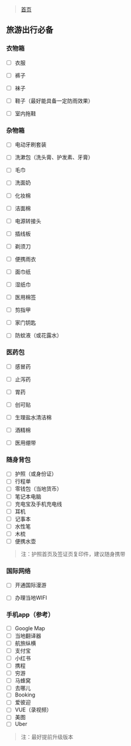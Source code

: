> [首页](/index.html)

## 旅游出行必备

### 衣物箱

- [ ] 衣服
- [ ] 裤子
- [ ] 袜子
- [ ] 鞋子（最好能具备一定防雨效果）
- [ ] 室内拖鞋


### 杂物箱

- [ ] 电动牙刷套装
- [ ] 洗漱包（洗头膏、护发素、牙膏）
- [ ] 毛巾
- [ ] 洗面奶
- [ ] 化妆棉
- [ ] 洁面棉
- [ ] 电源转接头
- [ ] 插线板
- [ ] 剃须刀
- [ ] 便携雨衣
- [ ] 面巾纸
- [ ] 湿纸巾
- [ ] 医用棉签
- [ ] 剪指甲
- [ ] 家门钥匙
- [ ] 防蚊液（或花露水）


### 医药包

- [ ] 感冒药
- [ ] 止泻药
- [ ] 胃药
- [ ] 创可贴
- [ ] 生理盐水清洁棉
- [ ] 酒精棉
- [ ] 医用绷带


### 随身背包

- [ ] 护照（或身份证）
- [ ] 行程单
- [ ] 零钱包（当地货币）
- [ ] 笔记本电脑
- [ ] 充电宝及手机充电线
- [ ] 耳机
- [ ] 记事本
- [ ] 水性笔
- [ ] 木梳
- [ ] 便携水壶

> 注：护照首页及签证页复印件，建议随身携带


### 国际网络

- [ ] 开通国际漫游
- [ ] 办理当地WIFI


### 手机app（参考）

- [ ] Google Map
- [ ] 当地翻译器
- [ ] 航旅纵横
- [ ] 支付宝
- [ ] 小红书
- [ ] 携程
- [ ] 穷游
- [ ] 马蜂窝
- [ ] 去哪儿
- [ ] Booking
- [ ] 爱彼迎
- [ ] VUE（录视频）
- [ ] 美图
- [ ] Uber

> 注：最好提前升级版本
